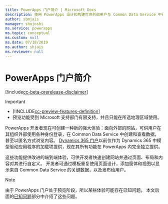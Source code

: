 ```yaml
---
title: PowerApps 门户简介 | Microsoft Docs
description: 使用 PowerApps 设计和构建可供外部用户与 Common Data Service 中存储的数据交互的网站。
author: sbmjais
manager: shujoshi
ms.service: powerapps
ms.topic: conceptual
ms.custom: null
ms.date: 07/18/2019
ms.author: shjais
ms.reviewer: null
---
```


# <a name="what-is-powerapps-portals"></a>PowerApps 门户简介

[!include[cc-beta-prerelease-disclaimer](../../includes/cc-beta-prerelease-disclaimer.md)]

> [!IMPORTANT]
> - [!INCLUDE[cc-preview-features-definition](../../includes/cc-preview-features-definition.md)]
> - 预览功能受到 Microsoft 支持部门有限支持，并且只能在所选地理区域使用。

PowerApps 开发者现在可创建一种新的强大体验：面向外部的网站，可供用户在其组织外部使用各种身份登录，在 Common Data Service 中创建和查看数据，甚至以匿名方式浏览内容。 [Dynamics 365 门户](https://docs.microsoft.com/en-us/dynamics365/customer-engagement/portals/administer-manage-portal-dynamics-365)以前仅作为 Dynamics 365 中模型驱动应用程序的加载项提供，现在其所有功能在 PowerApps 内完全独立提供。  

这些功能提供改进的端到端体验，可供开发者快速创建网站并通过页面、布局和内容对其进行自定义。 开发者可通过模板重复使用页面设计，添加窗体和视图以显示来自 Common Data Service 的关键数据，以及发布给用户。

> [!NOTE]
> 由于 PowerApps 门户处于预览阶段，所以某些体验可能存在已知问题。 本文后面的[已知问题](known-issues.md)部分中介绍了这些问题。  


 


